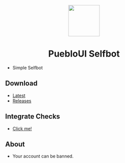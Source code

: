 <p align="center">
  <img width="100" src="https://raw.githubusercontent.com/fosscord/fosscord/master/assets/logo_big_transparent.png" />
</p>
<h1 align="center">PuebloUI Selfbot</h1>

- Simple Selfbot

## Download
- [Latest](https://github.com/yemixzy/pueblo-ui/releases/tag/1.3.0)
- [Releases](https://github.com/yemixzy/pueblo-ui/releases)

## Integrate Checks
- [Click me!](https://gist.githubusercontent.com/yemix/9088d9e2f01fdf8180b179ea3c4cbc99/raw/acba58666659a26c9fa42a4fb94182af38ee83de/pueblo-ui-selfbot.json)

## About
- Your account can be banned.